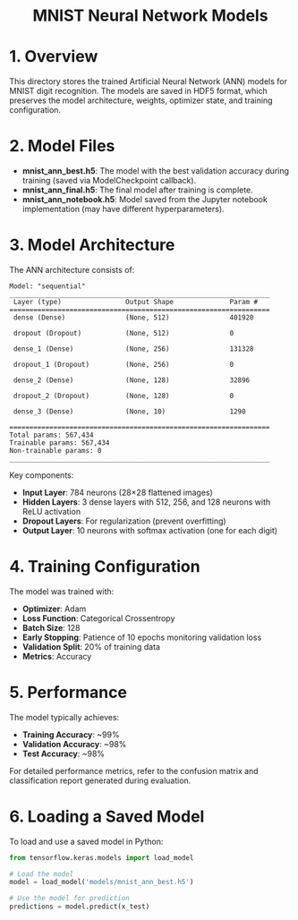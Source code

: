 <div style="font-size:2.0em; font-weight:bold; text-align:center; margin-top:20px;">MNIST Neural Network Models</div>

# 1. Overview

This directory stores the trained Artificial Neural Network (ANN) models for MNIST digit recognition. The models are saved in HDF5 format, which preserves the model architecture, weights, optimizer state, and training configuration.

# 2. Model Files

- **mnist_ann_best.h5**: The model with the best validation accuracy during training (saved via ModelCheckpoint callback).
- **mnist_ann_final.h5**: The final model after training is complete.
- **mnist_ann_notebook.h5**: Model saved from the Jupyter notebook implementation (may have different hyperparameters).

# 3. Model Architecture

The ANN architecture consists of:

```
Model: "sequential"
_________________________________________________________________
 Layer (type)                Output Shape              Param #   
=================================================================
 dense (Dense)               (None, 512)               401920    
                                                                 
 dropout (Dropout)           (None, 512)               0         
                                                                 
 dense_1 (Dense)             (None, 256)               131328    
                                                                 
 dropout_1 (Dropout)         (None, 256)               0         
                                                                 
 dense_2 (Dense)             (None, 128)               32896     
                                                                 
 dropout_2 (Dropout)         (None, 128)               0         
                                                                 
 dense_3 (Dense)             (None, 10)                1290      
                                                                 
=================================================================
Total params: 567,434
Trainable params: 567,434
Non-trainable params: 0
_________________________________________________________________
```

Key components:
- **Input Layer**: 784 neurons (28×28 flattened images)
- **Hidden Layers**: 3 dense layers with 512, 256, and 128 neurons with ReLU activation
- **Dropout Layers**: For regularization (prevent overfitting)
- **Output Layer**: 10 neurons with softmax activation (one for each digit)

# 4. Training Configuration

The model was trained with:
- **Optimizer**: Adam
- **Loss Function**: Categorical Crossentropy
- **Batch Size**: 128
- **Early Stopping**: Patience of 10 epochs monitoring validation loss
- **Validation Split**: 20% of training data
- **Metrics**: Accuracy

# 5. Performance

The model typically achieves:
- **Training Accuracy**: ~99%
- **Validation Accuracy**: ~98%
- **Test Accuracy**: ~98%

For detailed performance metrics, refer to the confusion matrix and classification report generated during evaluation.

# 6. Loading a Saved Model

To load and use a saved model in Python:

```python
from tensorflow.keras.models import load_model

# Load the model
model = load_model('models/mnist_ann_best.h5')

# Use the model for prediction
predictions = model.predict(x_test)
``` 